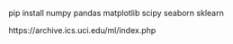 
pip install numpy pandas matplotlib scipy seaborn sklearn


<UCI Machine Learning Repository>
https://archive.ics.uci.edu/ml/index.php
